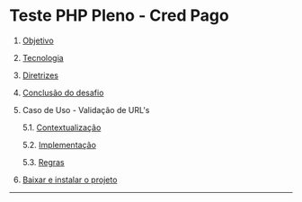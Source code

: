 # Teste PHP Pleno - Cred Pago

1. [Objetivo](public/documentation/OBJECTIVE.md)
2. [Tecnologia](public/documentation/TECHNOLOGIES.md)
3. [Diretrizes](public/documentation/GUIDELINES.md)
4. [Conclusão do desafio](public/documentation/CONCLUSION.md)
5. Caso de Uso - Validação de URL's

   5.1. [Contextualização](public/documentation/CONTEXTUALIZATION.md)

   5.2. [Implementação](public/documentation/IMPLEMENTATION.md)

   5.3. [Regras](public/documentation/RULES.md)

6. [Baixar e instalar o projeto](public/documentation/SETTINGS.md)

---
